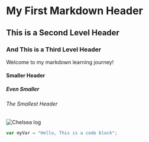 # My First Markdown Header

## This is a Second Level Header

### And This is a Third Level Header

Welcome to my markdown learning journey!

#### Smaller Header

##### Even Smaller

###### The Smallest Header

![Chelsea log](https://th.bing.com/th/id/OIP.0uJD4BrLDq5-rX8xx0viUQHaEK?cb=iwc2&pid=ImgDet&w=474&h=266&rs=1)

``` javascript
var myVar = "Hello, This is a code block";
```
